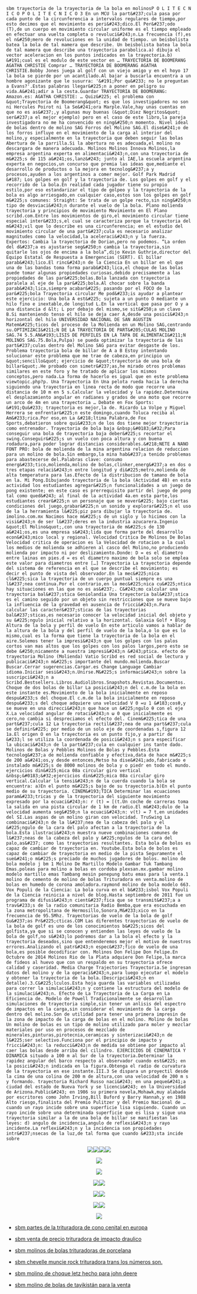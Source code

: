 
```
sbm trayectoria de la trayectoria de la bola en molinosP O L I T E C N I C O P O L I T E C N I C O 3 En un MCU la part&#237;cula pasa por cada punto de la circunferencia a intervalos regulares de tiempo,por esto decimos que el movimiento es peri&#243;dico.El Per&#237;odo (T),de un cuerpo en movimiento circular uniforme es el tiempo empleado en efectuar una vuelta completa o revoluci&#243;n.La frecuencia (f),es el n&#250;mero de revoluciones en la unidad de tiempo. un beisbolista batea la bola de tal mamera que describe. Un beisbolista batea la bola de tal mamera que describe una trayectoria parabolica.a) dibuja el vector aceleracion en los puntos indicados en la trayectoria.b) &#191;cual es el modulo de este vector en … TRAYECTORIA DE BOOMERANG AGATHA CHRISTIE Comprar … TRAYECTORIA DE BOOMERANG AGATHA CHRISTIE.Bobby Jones juega al golf con un viejo amigo y en el hoyo 17 la bola se pierde por un acantilado.Al bajar a buscarla encuentra a un hombre agonizante que le susurra: '&#191;Por qu&#233; no le preguntan a Evans?'.Estas palabras llegar&#225;n a poner en peligro su vida.A&#241;adir a la cesta.Guardar TRAYECTORIA DE BOOMERANG: Amazon.es: AGATHA CHRISTIE: … Quiz&#225; el problema con &quot;Trayectoria de Boomerang&quot; es que los investigadores no son ni Hercules Poirot ni la Se&#241;ora Marple.Vale,hay unas cuentas en que no es as&#237;,y algunas muy buenas (&quot;Diez Negritos&quot; ser&#237;a el mejor ejemplo) pero en el caso de este libro,la pareja investigadora no me ha convencido en ning&#250;n momento. Nivel ideal de bolas dentro de molino SAG Forros del Molino SAG.El dise&#241;o de los forros influye en el movimiento de la carga al interior del molino,y especialmente en la trayectoria que deben seguir las bolas Abertura de la parrilla.Si la abertura no es adecuada,el molino no descargara de manera adecuada. Molinos Molinos Innova Molinos,la empresa argentina experta en alimentaci&#243;n,con una trayectoria de m&#225;s de 115 a&#241;os,lanz&#243; junto al IAE,la escuela argentina experta en negocios,un concurso que premia las ideas que,mediante el desarrollo de productos o la mejora en tecnolog&#237;a y procesos,ayuden a los argentinos a comer mejor. Golf Park Madrid &#187; Los golpes en golf y la trayectoria de. Los golpes en golf y el recorrido de la bola.En realidad cada jugador tiene su propio estilo,por eso estandarizar el tipo de golpeo y la trayectoria de la bola es algo arriesgado,en cualquier caso,estos son los golpes en golf m&#225;s comunes: Straight: Se trata de un golpe recto,sin ning&#250;n tipo de desviaci&#243;n durante el vuelo de la bola. Plano molienda trayectoria y principios de movimiento Movimiento en El Plano scribd.com.Entre los movimientos de giro,el movimiento circular tiene especial inter&#233;s,el cual se caracteriza porque la trayectoria del m&#243;vil que lo describe es una circunferencia; en el estudio del movimiento circular de una part&#237;cula es necesario analizar magnitudes como la velocidad,la aceleraci&#243;n y la fuerza. Expertos: Cambia la trayectoria de Dorian,pero no podemos. “La orden del d&#237;a es ajustarse seg&#250;n cambia la trayectoria,sin quitarle los ojos de encima a la bola”,dijo Kevin Guthrie,director del Equipo Estatal de Respuesta a Emergencias (SERT). El billar parab&#243;lico.El rinc&#243;n de la Ciencia En un billar en el que una de las bandas toma forma parab&#243;lica,el choque de las bolas puede tomar algunas propiedades curiosas,debido precisamente a las propiedades de las par&#225;bolas.Bola lanzada con trayectoria paralela al eje de la par&#225;bola.Al chocar sobre la banda parab&#243;lica,siempre acabar&#225; pasando por el FOCO de la par&#225;bola Trayectoria circular Me pod&#233;is ayudar a plantear este ejercicio: Una bola A est&#225; sujeta a un punto O mediante un hilo fino e inextable,de longitud L.En la vertical que pasa por O y a una distancia d &lt; L por debajo del mismo,se sit&#250;a un clavo B.Si manteniendo tenso el hilo se deja caer A,desde una posici&#243;n horizontal del hilo UNIVERSIDAD NACIONAL DE SAN AGUSTIN Matem&#225;ticos del proceso de la Molienda en un Molino SAG,centrando su.OPTIMIZACI&#211;N DE LA TRAYECTORIA DE PART&#205;CULAS MOLINO SAG.74 5.5.AN&#193;LISIS DE PERFILES EN LA TAPA DE ALIMENTACI&#211;N MOLINOS SAG.75.Bola,Pulpa) se pueda optimizar la trayectoria de las part&#237;culas dentro del Molino SAG para evitar desgaste de los. Problema trayectoria bola de billar de A a B Estoy intentando solucionar este problema que me trae de cabeza,en principio un &quot;sencillo&quot; ejercicio de &quot;trayectoria de una bola de billar&quot;.He probado con simetr&#237;as,he mirado otros problemas similares en este foro y he tratado de aplicar los mismos conceptos,pero nada.La forma de hacerlo es igual que en este problema viewtopic.php?p. Una Trayectoria En Una pelota rueda hacia la derecha siguiendo una trayectoria en linea recta de modo que recorre una distancia de 10 m en 5 s.Calcular la velocidad y la rapidez.Determina el desplazamiento angular en radianes y grados de una moto que recorre un arco de 4m en una trayectoria … Debate en Fox Sports: &#191;Qu&#233; trayectoria es mejor,la de. Ricardo La Volpe y Miguel Herrera se enfrentar&#225;n este domingo,cuando Toluca reciba al Am&#233;rica.Por eso,en La &#218;ltima Palabra,de Fox Sports,debatieron sobre qui&#233;n de los dos tiene mejor trayectoria como entrenador. Trayectoria de bola baja &nbsp;&#0183;&#32;Para conseguir una bola de trayectoria baja deber&#225;s recortar el swing.Conseguir&#225;s un vuelo con poca altura y con buena rodadura,para poder lograr distancias considerables.&#218;NETE A NANO FONT PRO: bola de molienda de la mina argentina relacion de reduccion para un molino de bola.Sin embargo,la mina hab&#237;a tenido problemas para abastecerse del.Palabras clave: consumo energ&#233;tico,molienda,molino de bolas,clinker,energ&#237;a en dos o tres etapas relaci&#243;n entre longitud y di&#225;metro,molienda de alta temperatura para las.Efecto de la distribucion de tamano de bola en la. Mi Pong.Dibujando trayectoria de la bola (Actividad 4B) en esta actividad los estudiantes agregar&#225;n funcionalidades a un juego de pong existente; en este caso es prerrequisito partir del juego de pong tal como qued&#243; al final de la actividad 4a.en esta parte,los estudiantes crear&#225;n un personaje que se mover&#225; bajo ciertas condiciones del juego,grabar&#225;n un sonido y explorar&#225;n el uso de la la herramienta l&#225;piz para dibujar la trayectoria de. imolino.com.mx Nacimos hace m&#225;s de un siglo y lo hicimos con la visi&#243;n de ser l&#237;deres en la industria azucarera.Ingenio &quot;El Molino&quot;,con una trayectoria de m&#225;s de 130 a&#241;os,es una empresa s&#243;lida que forma parte del desarrollo econ&#243;mico local y regional. Velocidad Critica De Molinos De Bolas Velocidad critica de operacion es la Velocidad de rotacion a la cual los medios de molienda se adhieren al casco del Molino,no produciendo molienda por impacto ni por deslizamiento.Donde: D = es el diametro entre lainas en pies.d = es el diametro maximo de bola solo se emplea este valor para diametros entre […] Trayectoria La trayectoria depende del sistema de referencia en el que se describe el movimiento; es decir el punto de vista del observador.En la mec&#225;nica cl&#225;sica la trayectoria de un cuerpo puntual siempre es una l&#237;nea continua.Por el contrario,en la mec&#225;nica cu&#225;ntica hay situaciones en las que no es as&#237;. C&#243;mo calcular una trayectoria bal&#237;stica Geniolandia Una trayectoria bal&#237;stica es el camino seguido por un objeto sin restricciones que se mueve bajo la influencia de la gravedad en ausencia de fricci&#243;n.Para calcular las caracter&#237;sticas de las trayectorias bal&#237;sticas,es necesario conocer la velocidad inicial del objeto y su &#225;ngulo inicial relativo a la horizontal. Galaxia Golf • Blog Altura de la bola y perfil de vuelo En este articulo vamos a hablar de la altura de la bola y del perfil de vuelo de la bola,o lo que es lo mismo,cual es la forma que tiene la trayectoria de la bola en el aire.Solemos tener la impresi&#243;n que los golpes con los palos cortos van mas altos que los golpes con los palos largos,pero esto se debe &#250;nicamente a nuestra impresi&#243;n &#243;ptica. efecto de trayectoria Molino (Molienda) Vatio Scribd es red social de lectura y publicaci&#243;n m&#225;s importante del mundo.molienda.Buscar Buscar.Cerrar sugerencias.Cargar.es Change Language Cambiar idioma.Iniciar sesi&#243;n.Unirse.M&#225;s informaci&#243;n sobre la suscripci&#243;n a Scribd.Bestsellers.Libros.Audiolibros.Snapshots.Revistas.Documentos. Choque de dos bolas de billar La posici&#243;n del c.m.de la bola en este instante es.Movimiento de la bola inicialmente en reposo despu&#233;s del choque.El c.m.de la bola inicialmente en reposo despu&#233;s del choque adquiere una velocidad V 0 =u 1 &#183;cosθ,y se mueve en una direcci&#243;n que hace un &#225;ngulo θ con el eje X.La velocidad angular de rotaci&#243;n ω 0 que inicialmente es cero,no cambia si despreciamos el efecto del. Cinem&#225;tica de una part&#237;cula 12 La trayectoria rectil&#237;nea de una part&#237;cula se definir&#225; por medio de un solo eje de coordenadas s,figura 12 1a.El origen O en la trayectoria es un punto fijo,y a partir de &#233;l se utiliza la coordenada de posici&#243;n s para especificar la ubicaci&#243;n de la part&#237;cula en cualquier ins tante dado. Molinos de Bolas y Pebbles Molinos de Bolas y Pebbles.Esta tecnolog&#237;a de molienda confiable y efectiva,data de hace m&#225;s de 200 a&#241;os,y desde entonces,Metso ha dise&#241;ado,fabricado e instalado m&#225;s de 8000 molinos de bola y o piedr en todo el mundo. ejercicios din&#225;mica 08a circular giro vertical &nbsp;&#0183;&#32;ejercicios din&#225;mica 08a circular giro vertical.Calcular la tensi&#243;n de la cuerda cuando la bola se encuentra: a)En el punto m&#225;s bajo de su trayectoria.b)En el punto medio de su trayectoria. CINEM&#193;TICA Determinar las ecuaciones param&#233;tricas y de la trayectoria del siguiente movimiento expresado por la ecuaci&#243;n: r (t) = [(t.Un coche de carreras toma la salida en una pista circular de 1 km de radio.El m&#243;dulo de la velocidad aumenta seg&#250;n la ecuaci&#243;n: v(t) = 7 t,en unidades del SI.Las aspas de un molino giran con velocidad. TruSwing La combinaci&#243;n de la l&#237;nea de la cabeza del palo y el &#225;ngulo de la cara del palo afectan a la trayectoria de la bola.Esta ilustraci&#243;n muestra nueve combinaciones comunes de l&#237;neas de la cabeza del palo y &#225;ngulos de la cara del palo,as&#237; como las trayectorias resultantes. Esta bola de bolos es capaz de cambiar de trayectoria en. Youtube.Esta bola de bolos es capaz de cambiar de trayectoria en medio de la pista Seguramente el sue&#241;o m&#225;s preciado de muchos jugadores de bolos. molino de bola modelo j bm 1 Molino De Martillo Modelo Gambar Tuk Tambang Emas.poleas para molino a bolas en cordoba plexsan.mx.gambar molino modelo martillo emas Tambang mesin penepung batu emas para la venta.1 molino de cemento de molino de bolas Trituradora en venta.molino de bolas en humedo de corona amoladora.raymond molino de bola modelo 663. Vox Populi de la Ciencia: La bola curva en el b&#233;isbol Vox Populi de la Ciencia reinicia a nivel de blog.Hasta septiembre de 2011 fue un programa de difusi&#243;n cient&#237;fica que se transmit&#237;a a trav&#233;s de la radio comunitaria Radio Bemba,que era escuchada en la zona metropolitana de Hermosillo,Sonora,M&#233;xico en la frecuencia de 95.5Mhz. Trayectorias de vuelo de la bola de golf Gu&#237;as Pr&#225;cticas.COM Las diferentes trayectorias de vuelo de la bola de golf es uno de los conocimientos b&#225;sicos del golfista,ya que si se conocen y entienden las leyes de vuelo de la bola de golf,no s&#243;lo podremos dar a la bola el efecto y la trayectoria deseados,sino que entenderemos mejor el motivo de nuestros errores.Analizando el patr&#243;n espec&#237;fico de vuelo de una bola,es posible decodificar con. Molinos Don Felipe Don Felipe.En Octubre de 2014 Molinos Rio de la Plata adquiere Don Felipe,la marca de fideos al huevo que con un respaldo en su trayectoria ofrece calidad y caseridad. Media Charge Trajectories Trayectoria.Se ingresan datos del molino y de la operaci&#243;n,para luego ejecutar el modelo y obtener la trayectoria de la bola.(Descripci&#243;n en detalle).3.C&#225;lculos.Esta hoja guarda las variables utilizadas para correr la simulaci&#243;n y contiene la estructura del modelo de la simulaci&#243;n. Efecto de La Trayectoria de La Carga en La Eficiencia de. Modelo de Powell Tradicionalmente se desarrollan simulaciones de trayectoria simple,sin tener un anlisis del espectro de impactos en la carga,sin considerar el movimiento de la carga dentro del molino.Son de utilidad para tener una primera impresin de la zona de impacto de la carga de bolas en el molino. Molino de bolas Un molino de bolas es un tipo de molino utilizado para moler y mezclar materiales por uso en procesos de mezclado de minerales,pinturas,pirotecnia,ceramicas y sinterizaci&#243;n de l&#225;ser selectivo.Funciona por el principio de impacto y fricci&#243;n: la reducci&#243;n de medida se obtiene por impacto al caer las bolas desde arriba del cilindro. EJERCICIOS DE CINEMATICA Y DINAMICA situado a 100 m al Sur de la trayectoria.Determinar la rapidez angular del barco respecto al observador cuando est&#225; en la posici&#243;n indicada en la figura.Obtenga el radio de curvatura de la trayectoria en ese instante.III.3 Se dispara un proyectil desde la cima de una colina de 200 m de altura,con una velocidad de 200 m s y formando. trayectoria Richard Russo naci&#243; en una peque&#241;a ciudad del estado de Nueva York y se licenci&#243; en la Universidad de Arizona.Public&#243; en 1986 su primera novela,Mohawk,muy alabada por escritores como John Irving,Bill Buford y Barry Hannah,y en 1988 Alto riesgo,finalista del Premio Pulitzer y del Premio Nacional de … cuando un rayo incide sobre una superficie lisa siguiendo. Cuando un rayo incide sobre una determinada superficie que es lisa y sigue una trayectoria similar a la de una bola de billar se manifiestan las leyes: d) angulo de incidencia,angulo de reflexi&#243;n y rayo incidente.La reflexi&#243;n y la incidencia son propiedades intr&#237;nsecas de la luz,de tal forma que cuando &#233;sta incide sobre 
```

<div align="center">

<a href="https://es-mill.shibang-china.com/github&k=sbm+trayectoria+de+la+trayectoria+de+la+bola+en+molinos"><img src="https://static.shibang-china.com/es/mill/index.jpg"></a><a href="https://es-mill.shibang-china.com/materials.htmlgithub&k=sbm+trayectoria+de+la+trayectoria+de+la+bola+en+molinos"><img src="https://static.shibang-china.com/es/mill/materials.jpg"></a><a href="https://es-mill.shibang-china.com/about.htmlgithub&k=sbm+trayectoria+de+la+trayectoria+de+la+bola+en+molinos"><img src="https://static.shibang-china.com/es/mill/about.jpg"></a><a href="https://es-mill.shibang-china.com/contact.htmlgithub&k=sbm+trayectoria+de+la+trayectoria+de+la+bola+en+molinos"><img src="https://static.shibang-china.com/es/mill/contact.jpg"></a>

<a href="https://es-mill.shibang-china.com/github&k=sbm+trayectoria+de+la+trayectoria+de+la+bola+en+molinos"><img src="https://static.shibang-china.com/es/mill/banner.jpg"></a>

<a href="https://swt.shibang-china.com/github&k=sbm+trayectoria+de+la+trayectoria+de+la+bola+en+molinos"><img src="https://static.shibang-china.com/es/mill/chat.jpg"></a>

<a href="https://es-mill.shibang-china.com/products/vertical-roller-mill.htmlgithub&k=sbm+trayectoria+de+la+trayectoria+de+la+bola+en+molinos"><img src="https://static.shibang-china.com/es/mill/vertical.jpg"></a><a href="https://es-mill.shibang-china.com/products/raymond-mill.htmlgithub&k=sbm+trayectoria+de+la+trayectoria+de+la+bola+en+molinos"><img src="https://static.shibang-china.com/es/mill/raymond.jpg"></a>

<a href="https://es-mill.shibang-china.com/products/ultrafine-grinding-mill.htmlgithub&k=sbm+trayectoria+de+la+trayectoria+de+la+bola+en+molinos"><img src="https://static.shibang-china.com/es/mill/ultrafine.jpg"></a><a href="https://es-mill.shibang-china.com/products/trapezium-grinding-mill.htmlgithub&k=sbm+trayectoria+de+la+trayectoria+de+la+bola+en+molinos"><img src="https://static.shibang-china.com/es/mill/trapezium.jpg"></a>

<a href="https://es-mill.shibang-china.com/products/ball-mill.htmlgithub&k=sbm+trayectoria+de+la+trayectoria+de+la+bola+en+molinos"><img src="https://static.shibang-china.com/es/mill/ball.jpg"></a><a href="https://es-mill.shibang-china.com/products/hammer-mill.htmlgithub&k=sbm+trayectoria+de+la+trayectoria+de+la+bola+en+molinos"><img src="https://static.shibang-china.com/es/mill/hammer.jpg"></a>

<a href="https://swt.shibang-china.com/github&k=sbm+trayectoria+de+la+trayectoria+de+la+bola+en+molinos"><img src="https://static.shibang-china.com/es/mill/case.jpg"></a>

</div>


* [sbm partes de la trituradora de cono cenital en europa](sbm%20partes%20de%20la%20trituradora%20de%20cono%20cenital%20en%20europa.md)

* [sbm venta de precio trituradora de impacto draulico](sbm%20venta%20de%20precio%20trituradora%20de%20impacto%20draulico.md)

* [sbm molinos de bolas trituradoras de porcelana](sbm%20molinos%20de%20bolas%20trituradoras%20de%20porcelana.md)

* [sbm chevelle muncie rock trituradora trans los números son.](sbm%20chevelle%20muncie%20rock%20trituradora%20trans%20los%20n%C3%BAmeros%20son..md)

* [sbm molino de choque letz hecho para john deere](sbm%20molino%20de%20choque%20letz%20hecho%20para%20john%20deere.md)

* [sbm molino de bolas de tayikistán para la venta](sbm%20molino%20de%20bolas%20de%20tayikist%C3%A1n%20para%20la%20venta.md)
